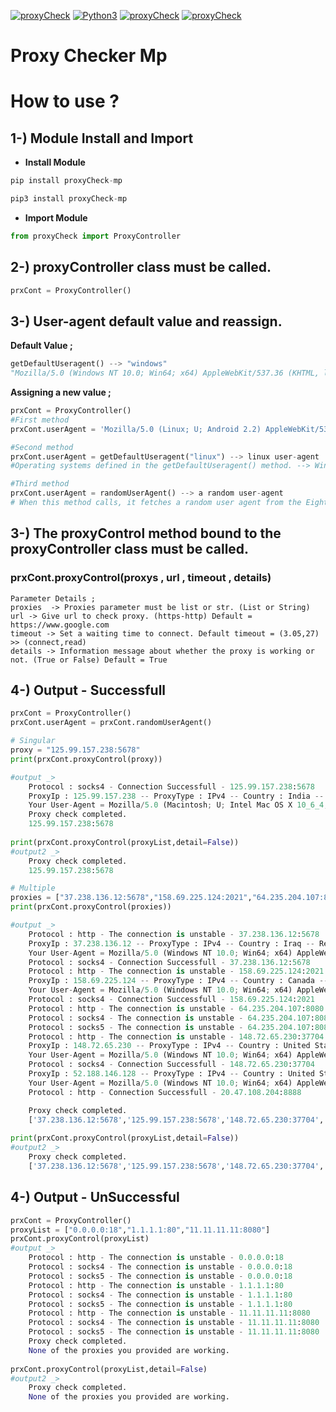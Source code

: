 [![proxyCheck](https://img.shields.io/pypi/v/proxyCheck-mp?style=for-the-badge)](https://pypi.org/project/proxyCheck-mp/)
[![Python3](https://img.shields.io/pypi/pyversions/proxyCheck-mp?style=for-the-badge)](https://www.python.org/downloads/release/python-396/)
[![proxyCheck](https://img.shields.io/github/languages/code-size/IMaresaLI/Proxy_Checker?style=for-the-badge)](https://pypi.org/project/proxyCheck-mp/)
[![proxyCheck](https://img.shields.io/pypi/l/proxyCheck-mp?style=for-the-badge)](https://github.com/IMaresaLI/Proxy_Checker/blob/lastversion/LICENSE)

# Proxy Checker Mp

# How to use ?

## 1-) Module Install and Import
 - **Install Module**
```python
pip install proxyCheck-mp
```
```python
pip3 install proxyCheck-mp
```
- **Import Module**
```python
from proxyCheck import ProxyController
```
## 2-) proxyController class must be called.
```python
prxCont = ProxyController()
```
## 3-) User-agent default value and reassign.

**Default Value ;**
```python
getDefaultUseragent() --> "windows" 
"Mozilla/5.0 (Windows NT 10.0; Win64; x64) AppleWebKit/537.36 (KHTML, like Gecko) Chrome/92.0.4515.131 Safari/537.36"
```
**Assigning a new value ;**
```python
prxCont = ProxyController()
#First method
prxCont.userAgent = 'Mozilla/5.0 (Linux; U; Android 2.2) AppleWebKit/533.1 (KHTML, like Gecko) Version/4.0 Mobile Safari/533.1'

#Second method
prxCont.userAgent = getDefaultUseragent("linux") --> linux user-agent
#Operating systems defined in the getDefaultUseragent() method. --> Windows,Linux,Macos,Android,Iphone,Ipad,Ipod

#Third method
prxCont.userAgent = randomUserAgent() --> a random user-agent
# When this method calls, it fetches a random user agent from the Eight Thousand-element list.
```
## 3-) The proxyControl method bound to the proxyController class must be called.
### prxCont.proxyControl(proxys , url , timeout , details)
```
Parameter Details ;
proxies  -> Proxies parameter must be list or str. (List or String)
url	-> Give url to check proxy. (https-http) Default = https://www.google.com
timeout -> Set a waiting time to connect. Default timeout = (3.05,27) >> (connect,read)
details -> Information message about whether the proxy is working or not. (True or False) Default = True
```
## 4-) Output - Successfull
```python
prxCont = ProxyController()
prxCont.userAgent = prxCont.randomUserAgent()

# Singular
proxy = "125.99.157.238:5678"
print(prxCont.proxyControl(proxy))

#output _> 
	Protocol : socks4 - Connection Successfull - 125.99.157.238:5678
	ProxyIp : 125.99.157.238 -- ProxyType : IPv4 -- Country : India -- Region : Telangana -- AvagereTimeOut : 2.07sn
	Your User-Agent = Mozilla/5.0 (Macintosh; U; Intel Mac OS X 10_6_4; en-US) AppleWebKit/534.13 (KHTML, like Gecko) RockMelt/0.9.48.59 Chrome/9.0.597.107 Safari/534.13
	Proxy check completed.
	125.99.157.238:5678
	
print(prxCont.proxyControl(proxyList,detail=False))
#output2 _>
	Proxy check completed.
	125.99.157.238:5678

# Multiple
proxies = ["37.238.136.12:5678","158.69.225.124:2021","64.235.204.107:8080","148.72.65.230:37704","20.47.108.204:8888"]
print(prxCont.proxyControl(proxies))

#output _> 
	Protocol : http - The connection is unstable - 37.238.136.12:5678
	ProxyIp : 37.238.136.12 -- ProxyType : IPv4 -- Country : Iraq -- Region : Baghdad Governorate -- AvagereTimeOut : 1.97sn
	Your User-Agent = Mozilla/5.0 (Windows NT 10.0; Win64; x64) AppleWebKit/537.36 (KHTML, like Gecko) Chrome/92.0.4515.131 Safari/537.36
	Protocol : socks4 - Connection Successfull - 37.238.136.12:5678
	Protocol : http - The connection is unstable - 158.69.225.124:2021
	ProxyIp : 158.69.225.124 -- ProxyType : IPv4 -- Country : Canada -- Region : Québec -- AvagereTimeOut : 17.56sn
	Your User-Agent = Mozilla/5.0 (Windows NT 10.0; Win64; x64) AppleWebKit/537.36 (KHTML, like Gecko) Chrome/92.0.4515.131 Safari/537.36
	Protocol : socks4 - Connection Successfull - 158.69.225.124:2021
	Protocol : http - The connection is unstable - 64.235.204.107:8080
	Protocol : socks4 - The connection is unstable - 64.235.204.107:8080
	Protocol : socks5 - The connection is unstable - 64.235.204.107:8080
	Protocol : http - The connection is unstable - 148.72.65.230:37704
	ProxyIp : 148.72.65.230 -- ProxyType : IPv4 -- Country : United States -- Region : Virginia -- AvagereTimeOut : 2.68sn
	Your User-Agent = Mozilla/5.0 (Windows NT 10.0; Win64; x64) AppleWebKit/537.36 (KHTML, like Gecko) Chrome/92.0.4515.131 Safari/537.36
	Protocol : socks4 - Connection Successfull - 148.72.65.230:37704
	ProxyIp : 52.188.146.128 -- ProxyType : IPv4 -- Country : United States -- Region : Virginia -- AvagereTimeOut : 1.09sn
	Your User-Agent = Mozilla/5.0 (Windows NT 10.0; Win64; x64) AppleWebKit/537.36 (KHTML, like Gecko) Chrome/92.0.4515.131 Safari/537.36
	Protocol : http - Connection Successfull - 20.47.108.204:8888

	Proxy check completed.
	['37.238.136.12:5678','125.99.157.238:5678','148.72.65.230:37704','20.47.108.204:8888']
	
print(prxCont.proxyControl(proxyList,detail=False))
#output2 _>
	Proxy check completed.
	['37.238.136.12:5678','125.99.157.238:5678','148.72.65.230:37704','20.47.108.204:8888']

```
## 4-) Output - UnSuccessful
```python
prxCont = ProxyController()
proxyList = ["0.0.0.0:18","1.1.1.1:80","11.11.11.11:8080"]
prxCont.proxyControl(proxyList)
#output _> 
	Protocol : http - The connection is unstable - 0.0.0.0:18
	Protocol : socks4 - The connection is unstable - 0.0.0.0:18
	Protocol : socks5 - The connection is unstable - 0.0.0.0:18
	Protocol : http - The connection is unstable - 1.1.1.1:80
	Protocol : socks4 - The connection is unstable - 1.1.1.1:80
	Protocol : socks5 - The connection is unstable - 1.1.1.1:80
	Protocol : http - The connection is unstable - 11.11.11.11:8080
	Protocol : socks4 - The connection is unstable - 11.11.11.11:8080
	Protocol : socks5 - The connection is unstable - 11.11.11.11:8080
	Proxy check completed.
	None of the proxies you provided are working.
	
prxCont.proxyControl(proxyList,detail=False)
#output2 _>
	Proxy check completed.
	None of the proxies you provided are working.
```